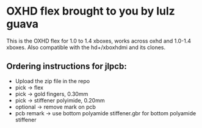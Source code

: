 # OXHD flex brought to you by lulz guava

This is the OXHD flex for 1.0 to 1.4 xboxes, works across oxhd and 1.0-1.4 xboxes. Also compatible with the hd+/xboxhdmi and its clones.

## Ordering instructions for jlpcb:
- Upload the zip file in the repo
- pick -> flex
- pick -> gold fingers, 0.30mm
- pick -> stiffener polyimide, 0.20mm
- optional -> remove mark on pcb
- pcb remark -> use bottom polyamide stiffener.gbr for bottom polyamide stiffener

